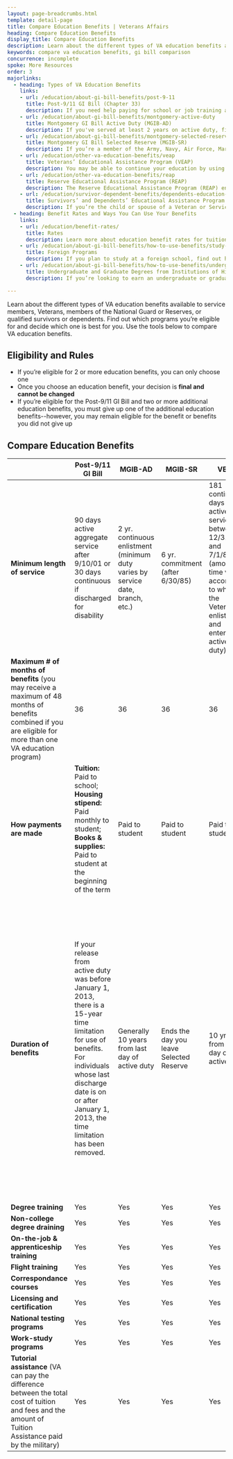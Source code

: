 ```yaml
---
layout: page-breadcrumbs.html
template: detail-page
title: Compare Education Benefits | Veterans Affairs
heading: Compare Education Benefits
display_title: Compare Education Benefits
description: Learn about the different types of VA education benefits available to service members, Veterans, members of the National Guard or Reserves, or qualified survivors or dependents. Find out which programs you’re eligible for and decide which one is best for you. Use the tools below to compare VA education benefits. 
keywords: compare va education benefits, gi bill comparison
concurrence: incomplete
spoke: More Resources
order: 3
majorlinks:
  - heading: Types of VA Education Benefits
    links:
    - url: /education/about-gi-bill-benefits/post-9-11
      title: Post-9/11 GI Bill (Chapter 33)
      description: If you need help paying for school or job training and you’ve served on active duty after September 10, 2001, you may qualify for the Post-9/11 GI Bill. Find out if you can get education benefits through the Post-9/11 GI Bill.
    - url: /education/about-gi-bill-benefits/montgomery-active-duty
      title: Montgomery GI Bill Active Duty (MGIB-AD)
      description: If you've served at least 2 years on active duty, find out if you qualify for the Montgomery GI Bill Active Duty (MGIB-AD) program.
    - url: /education/about-gi-bill-benefits/montgomery-selected-reserve
      title: Montgomery GI Bill Selected Reserve (MGIB-SR)
      description: If you’re a member of the Army, Navy, Air Force, Marine Corps or Coast Guard Reserve, Army National Guard, or Air National Guard, you may be able to get up to 36 months of education and training benefits under the Montgomery GI Bill Selected Reserve (MGIB-SR) program. Find out if you qualify.
    - url: /education/other-va-education-benefits/veap
      title: Veterans’ Educational Assistance Program (VEAP)
      description: You may be able to continue your education by using part of your military pay to help cover the cost of school. Find out if you can get benefits through the Veterans' Educational Assistance Program (VEAP)—a $2-to-$1 government-match program for educational assistance.
    - url: /education/other-va-education-benefits/reap
      title: Reserve Educational Assistance Program (REAP)
      description: The Reserve Educational Assistance Program (REAP) ended on November 25, 2015, but under the National Defense Authorization Act of 2016, some REAP benefits will remain in place for 3 more years. Learn more about what this change means for you.
    - url: /education/survivor-dependent-benefits/dependents-education-assistance
      title: Survivors’ and Dependents’ Educational Assistance Program
      description: If you’re the child or spouse of a Veteran or Servicemember who has died, is captured or missing, or has disabilities, find out if you can get help paying for school or job training through the Survivors’ and Dependents’ Educational Assistance (DEA) program—also called Chapter 35.
  - heading: Benefit Rates and Ways You Can Use Your Benefits
    links:
    - url: /education/benefit-rates/
      title: Rates
      description: Learn more about education benefit rates for tuition and books for qualifying Veterans and their family members.
    - url: /education/about-gi-bill-benefits/how-to-use-benefits/study-at-foreign-schools/
      title: Foreign Programs
      description: If you plan to study at a foreign school, find out how you can use VA benefits to cover your tuition and fees.
    - url: /education/about-gi-bill-benefits/how-to-use-benefits/undergraduate-graduate-programs/
      title: Undergraduate and Graduate Degrees from Institutions of Higher Learning
      description: If you’re looking to earn an undergraduate or graduate degree, find out if you can get VA benefits to help pay for courses.

---
```


<div class="va-introtext">

Learn about the different types of VA education benefits available to service members, Veterans, members of the National Guard or Reserves, or qualified survivors or dependents. Find out which programs you’re eligible for and decide which one is best for you. Use the tools below to compare VA education benefits. 

</div>

<h2>Eligibility and Rules</h2>

- If you’re eligible for 2 or more education benefits, you can only choose one 
- Once you choose an education benefit, your decision is <strong>final and cannot be changed</strong>
- If you’re eligible for the Post-9/11 GI Bill and two or more additional education benefits, you must give up one of the additional education benefits--however, you may remain eligible for the benefit or benefits you did not give up

<h2>Compare Education Benefits</h2>

|  | Post-9/11 GI Bill | MGIB-AD | MGIB-SR | VEAP | DEA |
| --- | --- | --- | --- | --- | --- |
| <strong>Minimum length of service</strong> | 90 days active aggregate service after 9/10/01 or 30 days continuous if discharged for disability | 2 yr. continuous enlistment (minimum duty varies by service date, branch, etc.) | 6 yr. commitment (after 6/30/85) | 181 continuous days active service between 12/31/76 and 7/1/85 (amount of time varies according to when the Veteran enlisted and entered active duty) | N/A |
| <strong>Maximum # of months of benefits</strong> (you may receive a maximum of 48 months of benefits combined if you are eligible for more than one VA education program) | 36 | 36 | 36 | 36 | 45 |
| <strong>How payments are made</strong> | <strong>Tuition:</strong> Paid to school; <strong>Housing stipend:</strong> Paid monthly to student; <strong>Books & supplies:</strong> Paid to student at the beginning of the term | Paid to student | Paid to student | Paid to student | Paid to student |
| <strong>Duration of benefits</strong> | If your release from active duty was before January 1, 2013, there is a 15-year time limitation for use of benefits. For individuals whose last discharge date is on or after January 1, 2013, the time limitation has been removed. | Generally 10 years from last day of active duty | Ends the day you leave Selected Reserve | 10 yrs from last day of active duty | <strong>Spouse:</strong> 10 - 20 years; <strong>Child:</strong> Ages 18-26 (spouses are generally eligible to receive benefits for 10 years. However, spouses of individuals rated total and permanent within 3 years of discharge and spouses of individuals who die on active duty are granted a 20 year eligibility period) |
| <strong>Degree training</strong> | Yes | Yes | Yes | Yes | Yes |
| <strong>Non-college degree draining</strong> | Yes | Yes | Yes | Yes | Yes |
| <strong>On-the-job & apprenticeship training</strong> | Yes | Yes | Yes | Yes | Yes |
| <strong>Flight training</strong> | Yes | Yes | Yes | Yes | No |
| <strong>Correspondance courses</strong> | Yes | Yes | Yes | Yes | Yes |
| <strong>Licensing and certification</strong> | Yes | Yes | Yes | Yes | Yes |
| <strong>National testing programs</strong> | Yes | Yes | Yes | Yes | Yes |
| <strong>Work-study programs</strong> | Yes | Yes | Yes | Yes | Yes |
| <strong>Tutorial assistance</strong> (VA can pay the difference between the total cost of tuition and fees and the amount of Tuition Assistance paid by the military) | Yes | Yes | Yes | Yes | Yes |







